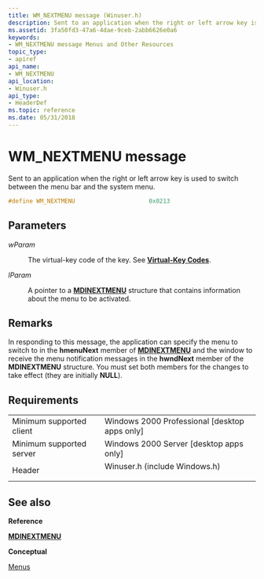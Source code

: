 ```yaml
---
title: WM_NEXTMENU message (Winuser.h)
description: Sent to an application when the right or left arrow key is used to switch between the menu bar and the system menu.
ms.assetid: 3fa50fd3-47a6-4dae-9ceb-2abb6626e0a6
keywords:
- WM_NEXTMENU message Menus and Other Resources
topic_type:
- apiref
api_name:
- WM_NEXTMENU
api_location:
- Winuser.h
api_type:
- HeaderDef
ms.topic: reference
ms.date: 05/31/2018
---
```


# WM\_NEXTMENU message

Sent to an application when the right or left arrow key is used to switch between the menu bar and the system menu.


```C++
#define WM_NEXTMENU                     0x0213
```



## Parameters

<dl> <dt>

*wParam* 
</dt> <dd>

The virtual-key code of the key. See [**Virtual-Key Codes**](https://docs.microsoft.com/windows/desktop/inputdev/virtual-key-codes).

</dd> <dt>

*lParam* 
</dt> <dd>

A pointer to a [**MDINEXTMENU**](/windows/win32/api/winuser/ns-winuser-mdinextmenu) structure that contains information about the menu to be activated.

</dd> </dl>

## Remarks

In responding to this message, the application can specify the menu to switch to in the **hmenuNext** member of [**MDINEXTMENU**](/windows/win32/api/winuser/ns-winuser-mdinextmenu) and the window to receive the menu notification messages in the **hwndNext** member of the **MDINEXTMENU** structure. You must set both members for the changes to take effect (they are initially **NULL**).

## Requirements



|                                     |                                                                                                          |
|-------------------------------------|----------------------------------------------------------------------------------------------------------|
| Minimum supported client<br/> | Windows 2000 Professional \[desktop apps only\]<br/>                                               |
| Minimum supported server<br/> | Windows 2000 Server \[desktop apps only\]<br/>                                                     |
| Header<br/>                   | <dl> <dt>Winuser.h (include Windows.h)</dt> </dl> |



## See also

<dl> <dt>

**Reference**
</dt> <dt>

[**MDINEXTMENU**](/windows/win32/api/winuser/ns-winuser-mdinextmenu)
</dt> <dt>

**Conceptual**
</dt> <dt>

[Menus](menus.md)
</dt> </dl>

 

 





